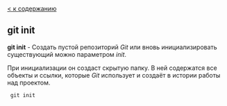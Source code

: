 [< к содержанию](./readme.md)

## git init

**git init** - Создать пустой репозиторий *Git* или вновь инициализировать существующий можно параметром *init*. 

При инициализации он создаст скрытую папку. В ней содержатся все объекты и ссылки, которые *Git* использует и создаёт в истории работы над проектом.

```bash=
 git init
 ```
